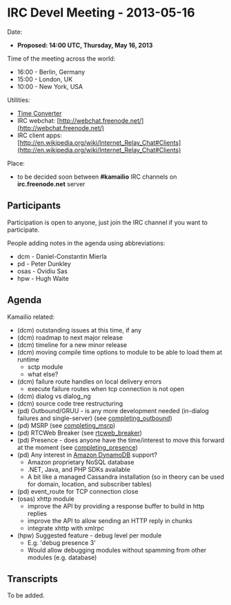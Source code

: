 # IRC Devel Meeting - 2013-05-16

Date:

-   **Proposed: 14:00 UTC, Thursday, May 16, 2013**

Time of the meeting across the world:

-   16:00 - Berlin, Germany
-   15:00 - London, UK
-   10:00 - New York, USA

Utilities:

-   [Time Converter](http://www.timeanddate.com/worldclock/converter.html)
-   IRC webchat: [http://webchat.freenode.net/](http://webchat.freenode.net/)
-   IRC client apps: [http://en.wikipedia.org/wiki/Internet_Relay_Chat#Clients](http://en.wikipedia.org/wiki/Internet_Relay_Chat#Clients)

Place:

-   to be decided soon between **#kamailio** IRC channels on
    **irc.freenode.net** server

## Participants

Participation is open to anyone, just join the IRC channel if you want
to participate.

People adding notes in the agenda using abbreviations:

-   dcm - Daniel-Constantin Mierla
-   pd - Peter Dunkley
-   osas - Ovidiu Sas
-   hpw - Hugh Waite

## Agenda

Kamailio related:

-   (dcm) outstanding issues at this time, if any
-   (dcm) roadmap to next major release
-   (dcm) timeline for a new minor release
-   (dcm) moving compile time options to module to be able to load them
    at runtime
    -   sctp module
    -   what else?
-   (dcm) failure route handles on local delivery errors
    -   execute failure routes when tcp connection is not open
-   (dcm) dialog vs dialog_ng
-   (dcm) source code tree restructuring
-   (pd) Outbound/GRUU - is any more development needed (in-dialog
    failures and single-server) (see
    [completing_outbound](../completing_outbound.md))
-   (pd) MSRP (see [completing_msrp](../completing_msrp.md))
-   (pd) RTCWeb Breaker (see [rtcweb_breaker](../rtcweb_breaker.md))
-   (pd) Presence - does anyone have the time/interest to move this
    forward at the moment (see
    [completing_presence](../completing_presence.md))
-   (pd) Any interest in [Amazon
    DynamoDB](http://aws.amazon.com/dynamodb/) support?
    -   Amazon proprietary NoSQL database
    -   .NET, Java, and PHP SDKs available
    -   A bit like a managed Cassandra installation (so in theory can be
        used for domain, location, and subscriber tables)
-   (pd) event_route for TCP connection close
-   (osas) xhttp module
    -   improve the API by providing a response buffer to build in http
        replies
    -   improve the API to allow sending an HTTP reply in chunks
    -   integrate xhttp with xmlrpc
-   (hpw) Suggested feature - debug level per module
    -   E.g. 'debug presence 3'
    -   Would allow debugging modules without spamming from other
        modules (e.g. database)

## Transcripts

To be added.
